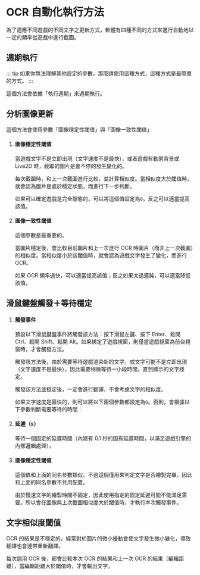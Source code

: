 # OCR 自動化執行方法

為了適應不同遊戲的不同文字之更新方式，軟體有四種不同的方式來進行自動地以一定的頻率從遊戲中進行截圖。

## 週期執行

::: tip
如果你無法理解其他設定的參數，那麼請使用這種方式，這種方式是最簡單的方式。
:::

這個方法會依據「執行週期」來週期執行。

## 分析圖像更新

這個方法會使用參數「圖像穩定性閾值」與「圖像一致性閾值」

1. #### 圖像穩定性閾值

    當遊戲文字不是立即出現（文字速度不是最快），或者遊戲有動態背景或 Live2D 時，截取的圖片是會不停的發生變化的。

    每次截圖時，和上一次截圖進行比較，並計算相似度。當相似度大於閾值時，就會認為圖片是處於穩定狀態，而進行下一步判斷。

    如果可以確定遊戲是完全靜態的，可以將這個值設定為`0`，反之可以適當提高該值。

1. #### 圖像一致性閾值

    這個參數是最重要的。

    當圖片穩定後，會比較目前圖片和上一次進行 OCR 時圖片（而非上一次截圖）的相似度。當相似度小於該閾值時，就會認為遊戲文字發生了變化，而進行 OCR。

    如果 OCR 頻率過快，可以適當提高該值；反之如果太過遲鈍，可以適當降低該值。

## 滑鼠鍵盤觸發＋等待穩定

1. #### 觸發事件

    預設以下滑鼠鍵盤事件將觸發該方法：按下滑鼠左鍵、按下 Enter、鬆開 Ctrl、鬆開 Shift、鬆開 Alt。如果綁定了遊戲視窗，則僅當遊戲視窗為前台視窗時，才會觸發方法。

    觸發該方法後，由於需要等待遊戲渲染新的文字，或文字可能不是立即出現（文字速度不是最快），因此需要稍微等待一小段時間，直到顯示的文字穩定。

    觸發該方法並穩定後，一定會進行翻譯，不會考慮文字的相似度。

    如果文字速度是最快的，則可以將以下兩個參數都設定為`0`。否則，會根據以下參數判斷需要等待的時間：

1. #### 延遲（s）

    等待一個固定的延遲時間（內建有 0.1 秒的固有延遲時間，以滿足遊戲引擎的內部邏輯處理）。

1. #### 圖像穩定性閾值

    這個值和上面的同名參數類似。不過這個僅用來判定文字是否繪製完畢，因此和上面的同名參數不共用配置。

    由於慢速文字的繪製時間不固定，因此使用指定的固定延遲可能不能滿足需要。所以會在圖像與上次截圖相似度大於閾值時，才執行本次觸發事件。


## 文字相似度閾值

OCR 的結果是不穩定的，經常對於圖片的微小擾動會使文字發生微小變化，導致翻譯也會連帶重新翻譯。

每次調用 OCR 後，都會比較本次 OCR 的結果和上一次 OCR 的結果（編輯距離），當編輯距離大於閾值時，才會輸出文字。


